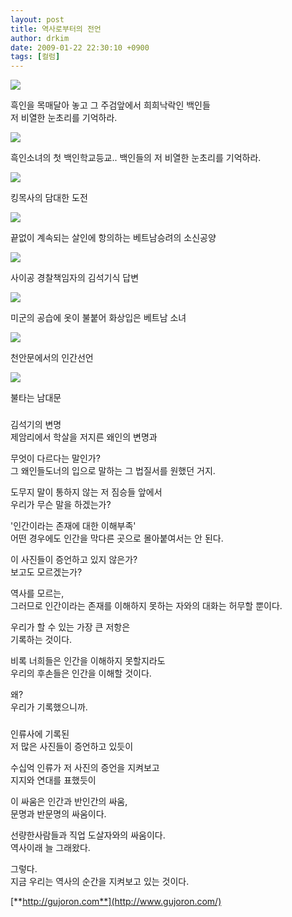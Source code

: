 ```yaml
---
layout: post
title: 역사로부터의 전언
author: drkim
date: 2009-01-22 22:30:10 +0900
tags: [컬럼]
---
```

![](/files/attach/images/199/117/012/image_0.jpg)  
  
흑인을 목매달아 놓고 그 주검앞에서 희희낙락인 백인들  
저 비열한 눈초리를 기억하라.  
  
![](/files/attach/images/199/117/012/image_2.jpg)  
  
  
흑인소녀의 첫 백인학교등교.. 백인들의 저 비열한 눈초리를 기억하라.  
  
![](/files/attach/images/199/117/012/image_4.jpg)  
  
킹목사의 담대한 도전  
  
![](/files/attach/images/199/117/012/image_3.jpg)  
  
끝없이 계속되는 살인에 항의하는 베트남승려의 소신공양  
  
![](/files/attach/images/199/117/012/image_6.jpg)  
  
사이공 경찰책임자의 김석기식 답변  
  
![](/files/attach/images/199/117/012/image_10.jpg)  
  
미군의 공습에 옷이 불붙어 화상입은 베트남 소녀  
  
![](/files/attach/images/199/117/012/image_13.jpg)  
  
천안문에서의 인간선언  
  
![](/files/attach/images/199/117/012/photo_24.jpg)  
  
불타는 남대문  
  
  
###  
  
  
  
김석기의 변명  
제암리에서 학살을 저지른 왜인의 변명과   
  
무엇이 다르다는 말인가?  
그 왜인들도너의 입으로 말하는 그 법질서를 원했던 거지.  
  
도무지 말이 통하지 않는 저 짐승들 앞에서   
우리가 무슨 말을 하겠는가?  
  
'인간이라는 존재에 대한 이해부족'  
어떤 경우에도 인간을 막다른 곳으로 몰아붙여서는 안 된다.  
  
이 사진들이 증언하고 있지 않은가?  
보고도 모르겠는가?  
  
역사를 모르는,   
그러므로 인간이라는 존재를 이해하지 못하는 자와의 대화는 허무할 뿐이다.  
  
우리가 할 수 있는 가장 큰 저항은  
기록하는 것이다.  
  
비록 너희들은 인간을 이해하지 못할지라도   
우리의 후손들은 인간을 이해할 것이다.  
  
왜?   
우리가 기록했으니까.  
  
  
###  
  
인류사에 기록된  
저 많은 사진들이 증언하고 있듯이  
  
수십억 인류가 저 사진의 증언을 지켜보고   
지지와 연대를 표했듯이  
  
이 싸움은 인간과 반인간의 싸움,   
문명과 반문명의 싸움이다.  
  
선량한사람들과 직업 도살자와의 싸움이다.  
역사이래 늘 그래왔다.  
  
그렇다.  
지금 우리는 역사의 순간을 지켜보고 있는 것이다.  
  
  
  
 
  


[**http://gujoron.com**](http://www.gujoron.com/)